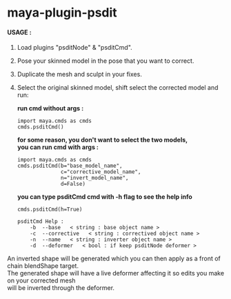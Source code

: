 # maya-plugin-psdit

#### USAGE :

1. Load plugins "psditNode" & "psditCmd".
2. Pose your skinned model in the pose that you want to correct.
3. Duplicate the mesh and sculpt in your fixes. 
4. Select the original skinned model, shift select the corrected model and run:


    **run cmd without args :**

    ```
    import maya.cmds as cmds    
    cmds.psditCmd()    
    ```
    
    
    
    **for some reason, you don't want to select the two models,  
    you can run cmd with args :**

    ```
    import maya.cmds as cmds    
    cmds.psditCmd(b="base_model_name", 
                  c="corrective_model_name", 
                  n="invert_model_name",
                  d=False)    
    ```
    
    
    
    **you can type psditCmd cmd with -h flag to see the help info**
    ```
    cmds.psditCmd(h=True)

    psditCmd Help : 
        -b  --base   < string : base object name >
        -c  --corrective   < string : correctived object name >
        -n  --name   < string : inverter object name >
        -d  --deformer   < bool : if keep psditNode deformer > 
    ```


An inverted shape will be generated which you can then apply as a front of chain blendShape target.  
The generated shape will have a live deformer affecting it so edits you make on your corrected mesh  
will be inverted through the deformer.
